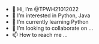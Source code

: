 - 👋 Hi, I’m @TPWH21012022
- 👀 I’m interested in Python, Java
- 🌱 I’m currently learning Python
- 💞️ I’m looking to collaborate on ...
- 📫 How to reach me ...

<!---
TPWH21012022/TPWH21012022 is a ✨ special ✨ repository because its `README.md` (this file) appears on your GitHub profile.
You can click the Preview link to take a look at your changes.
--->
